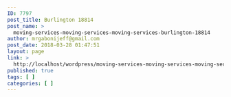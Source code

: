 ```yaml
---
ID: 7797
post_title: Burlington 18814
post_name: >
  moving-services-moving-services-moving-services-burlington-18814
author: mrgabonijeff@gmail.com
post_date: 2018-03-28 01:47:51
layout: page
link: >
  http://localhost/wordpress/moving-services-moving-services-moving-services-burlington-18814/
published: true
tags: [ ]
categories: [ ]
---
```

